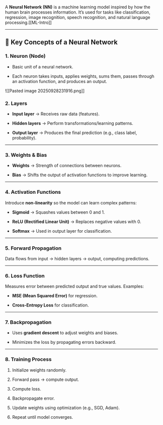 A **Neural Network (NN)** is a machine learning model inspired by how the human brain processes information. It’s used for tasks like classification, regression, image recognition, speech recognition, and natural language processing.[[ML-Intro]]

---

## 🔑 Key Concepts of a Neural Network

### 1. **Neuron (Node)**

- Basic unit of a neural network.
    
- Each neuron takes inputs, applies weights, sums them, passes through an activation function, and produces an output.

![[Pasted image 20250928231916.png]]
### 2. **Layers**

- **Input layer** → Receives raw data (features).
    
- **Hidden layers** → Perform transformations/learning patterns.
    
- **Output layer** → Produces the final prediction (e.g., class label, probability).
    

---

### 3. **Weights & Bias**

- **Weights** → Strength of connections between neurons.
    
- **Bias** → Shifts the output of activation functions to improve learning.
    

---

### 4. **Activation Functions**

Introduce **non-linearity** so the model can learn complex patterns:

- **Sigmoid** → Squashes values between 0 and 1.
    
- **ReLU (Rectified Linear Unit)** → Replaces negative values with 0.
    
- **Softmax** → Used in output layer for classification.
    

---

### 5. **Forward Propagation**

Data flows from input → hidden layers → output, computing predictions.

---

### 6. **Loss Function**

Measures error between predicted output and true values. Examples:

- **MSE (Mean Squared Error)** for regression.
    
- **Cross-Entropy Loss** for classification.
    

---

### 7. **Backpropagation**

- Uses **gradient descent** to adjust weights and biases.
    
- Minimizes the loss by propagating errors backward.
    

---

### 8. **Training Process**

1. Initialize weights randomly.
    
2. Forward pass → compute output.
    
3. Compute loss.
    
4. Backpropagate error.
    
5. Update weights using optimization (e.g., SGD, Adam).
    
6. Repeat until model converges.